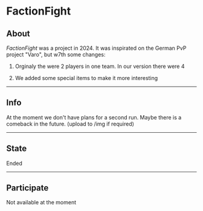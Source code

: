 # FactionFight

## About
*FactionFight* was a project in 2024. It was inspirated on the German PvP project "Varo", but w7th some changes:

1. Orginaly the were 2 players in one team. In our version there were 4

2. We added some special items to make it more interesting 
---

## Info
At the moment we don't have plans for a second run.
Maybe there is a comeback in the future.  (upload to /img if required)

---

## State
Ended

---

## Participate
Not available at the moment

